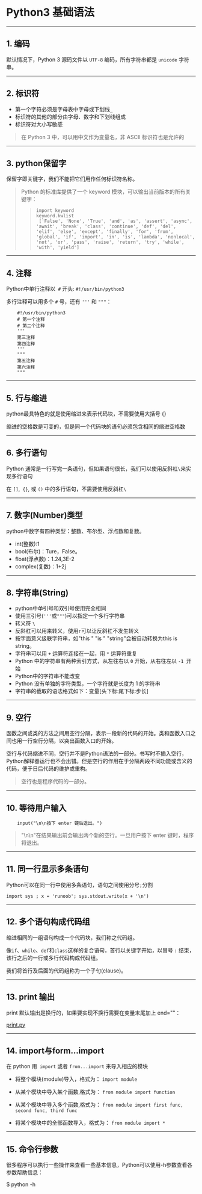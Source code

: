 # Python3 基础语法

___

## 1. 编码

默认情况下，Python 3 源码文件以 `UTF-8` 编码，所有字符串都是 `unicode` 字符串。

---

## 2. 标识符

- 第一个字符必须是字母表中字母或下划线` _ `
- 标识符的其他的部分由字母、数字和下划线组成
- 标识符对大小写敏感

> 在 Python 3 中，可以用中文作为变量名，非 ASCII 标识符也是允许的
---

## 3. python保留字

保留字即关键字，我们不能把它们用作任何标识符名称。

> Python 的标准库提供了一个 keyword 模块，可以输出当前版本的所有关键字：
>> `import keyword`  
>> `keyword.kwlist`  
> ` ['False', 'None', 'True', 'and', 'as', 'assert', 'async', 'await', 'break', 'class', 'continue', 'def', 'del',
'elif', 'else', 'except', 'finally', 'for', 'from', 'global', 'if', 'import', 'in', 'is', 'lambda', 'nonlocal',
'not', 'or', 'pass', 'raise', 'return', 'try', 'while', 'with', 'yield']`
---

## 4. 注释

Python中单行注释以` #` 开头:
`#!/usr/bin/python3`

多行注释可以用多个 `#` 号，还有 `'''` 和 `"""`：

        #!/usr/bin/python3 
        # 第一个注释
        # 第二个注释         
        '''
        第三注释
        第四注释
        '''         
        """
        第五注释
        第六注释
        """

---

## 5. 行与缩进

python最具特色的就是使用缩进来表示代码块，不需要使用大括号 {}

缩进的空格数是可变的，但是同一个代码块的语句必须包含相同的缩进空格数

---

## 6. 多行语句

Python 通常是一行写完一条语句，但如果语句很长，我们可以使用反斜杠`\`来实现多行语句

在 `[]`,` {}`, 或 `()` 中的多行语句，不需要使用反斜杠`\`

---

## 7. 数字(Number)类型

python中数字有四种类型：整数、布尔型、浮点数和复数。

- int(整数):1
- bool(布尔)：Ture，False。
- float(浮点数)：1.24,3E-2
- complex(复数)：1+2j

---

## 8. 字符串(String)

- python中单引号和双引号使用完全相同
- 使用三引号(`'''`或`"""`)可以指定一个多行字符串
- 转义符 `\`
- 反斜杠可以用来转义，使用`r`可以让反斜杠不发生转义
- 按字面意义级联字符串，如"this " "is " "string"会被自动转换为this is string。
- 字符串可以用 `+` 运算符连接在一起，用 `*` 运算符重复
- Python 中的字符串有两种索引方式，从左往右以 `0` 开始，从右往左以 `-1 `开始
- Python中的字符串不能改变
- Python 没有单独的字符类型，一个字符就是长度为 1 的字符串
- 字符串的截取的语法格式如下：变量[头下标:尾下标:步长]

---

## 9. 空行

函数之间或类的方法之间用空行分隔，表示一段新的代码的开始。类和函数入口之间也用一行空行分隔，以突出函数入口的开始。

空行与代码缩进不同，空行并不是Python语法的一部分。书写时不插入空行，Python解释器运行也不会出错。但是空行的作用在于分隔两段不同功能或含义的代码，便于日后代码的维护或重构。

> 空行也是程序代码的一部分。

---

## 10. 等待用户输入

        input("\n\n按下 enter 键后退出。")

> "\n\n"在结果输出前会输出两个新的空行。一旦用户按下 enter 键时，程序将退出。

---

## 11. 同一行显示多条语句

Python可以在同一行中使用多条语句，语句之间使用分号`;`分割

    import sys ; x = 'runoob'; sys.stdout.write(x + '\n')

---

## 12. 多个语句构成代码组

缩进相同的一组语句构成一个代码块，我们称之代码组。

像`if`、`while`、`def`和`class`这样的复合语句，首行以关键字开始，以冒号 `:` 结束，该行之后的一行或多行代码构成代码组。

我们将首行及后面的代码组称为一个子句(clause)。

---

## 13. print 输出

print 默认输出是换行的，如果要实现不换行需要在变量末尾加上 end=""：

[print.py](../test/print.py)

---

## 14. import与form...import

在 python 用` import` 或者 `from...import` 来导入相应的模块

- 将整个模块(module)导入，格式为： `import module`

- 从某个模块中导入某个函数,格式为： `from module import function`

- 从某个模块中导入多个函数,格式为： `from module import first func, second func, third func`

- 将某个模块中的全部函数导入，格式为： `from module import *`

---

## 15. 命令行参数

很多程序可以执行一些操作来查看一些基本信息，Python可以使用-h参数查看各参数帮助信息：

$ python -h
